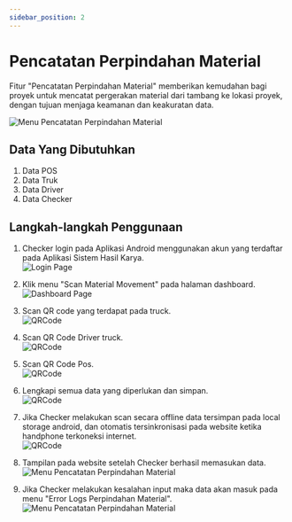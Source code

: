 ```yaml
---
sidebar_position: 2
---
```


# Pencatatan Perpindahan Material

Fitur "Pencatatan Perpindahan Material" memberikan kemudahan bagi proyek untuk mencatat pergerakan material dari tambang ke lokasi proyek, dengan tujuan menjaga keamanan dan keakuratan data.

![Menu Pencatatan Perpindahan Material](../assets/pencatatan-perpindahan-material/banner.png)

## Data Yang Dibutuhkan
1. Data POS 
2. Data Truk 
3. Data Driver
4. Data Checker

## Langkah-langkah Penggunaan

1. Checker login pada Aplikasi Android menggunakan akun yang terdaftar pada Aplikasi Sistem Hasil Karya.  
![Login Page](../assets/pencatatan-perpindahan-material/login.jpg)

2. Klik menu "Scan Material Movement" pada halaman dashboard.                                                                  
![Dashboard Page](../assets/pencatatan-perpindahan-material/dashboard.jpg)

4. Scan QR code yang terdapat pada truck.                  
![QRCode](../assets/pencatatan-perpindahan-material/scan-truck.jpg)

5. Scan QR Code Driver truck.             
![QRCode](../assets/pencatatan-perpindahan-material/scan-driver.jpg)

6. Scan QR Code Pos.                
![QRCode](../assets/pencatatan-perpindahan-material/scan-pos.jpg)

7. Lengkapi semua data yang diperlukan dan simpan.                 
![QRCode](../assets/pencatatan-perpindahan-material/isi-data.jpg)

8. Jika Checker melakukan scan secara offline data tersimpan pada local storage android, dan otomatis tersinkronisasi pada website ketika handphone terkoneksi internet.         
![QRCode](../assets/pencatatan-perpindahan-material/data-disimpan.jpg)

9. Tampilan pada website setelah Checker berhasil memasukan data.   
![Menu Pencatatan Perpindahan Material](../assets/pencatatan-perpindahan-material/data.png)

10. Jika Checker melakukan kesalahan input maka data akan masuk pada menu "Error Logs Perpindahan Material".
![Menu Pencatatan Perpindahan Material](../assets/pencatatan-perpindahan-material/eror-log.png)
